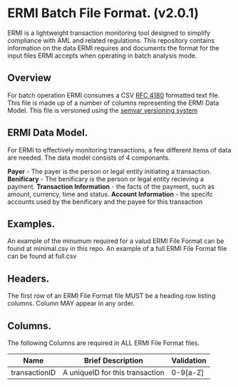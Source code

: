 # ERMI Batch File Format. (v2.0.1)

ERMI is a lightweight transaction monitoring tool designed to simplify compliance with AML and related regulations. This repository contains information on the data ERMI requires and documents the format for the input files ERMI accepts when operating in batch analysis mode.

## Overview

For batch operation ERMI consumes a CSV [RFC 4180](https://tools.ietf.org/html/rfc4180) formatted text file. This file is made up of a number of columns representing the ERMI Data Model. This file is versioned using the [semvar versioning system](https://semver.org)

## ERMI Data Model.

For ERMI to effectively monitoring transactions, a few different items of data are needed. The data model consists of 4 componants.

**Payer** - The payer is the person or legal entity initiating a transaction. 
**Benificary** - The benificary is the person or legal entity recieving a payment.
**Transaction Information** - the facts of the payment, such as amount, currency, time and status.
**Account Information** - the specifc accounts used by the benificary and the payee for this transaction 

## Examples.

An example of the minumum required for a valud ERMI File Format can be found at minimal.csv in this repo. 
An example of a full ERMI File Format file can be found at full.csv

## Headers.

The first row of an ERMI File Format file MUST be a heading row listing columns. Column MAY appear in any order.

## Columns.

The following Columns are required in ALL ERMI File Format files.

| Name   | Brief Description | Validation |
| ------ | ----------------- | ---------- |
| transactionID | A uniqueID for this transaction | 0-9[a-Z] |



